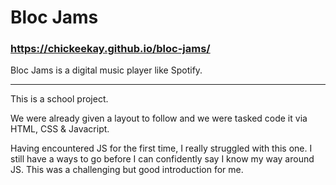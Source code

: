 # Bloc Jams
### https://chickeekay.github.io/bloc-jams/

Bloc Jams is a digital music player like Spotify.

-------------

This is a school project.

We were already given a layout to follow and we were tasked code it via HTML, CSS & Javacript.

Having encountered JS for the first time, I really struggled with this one. I still have a ways to go before I can confidently say I know my way around JS. This was a challenging but good introduction for me.
